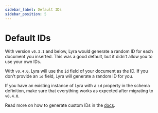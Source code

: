 ```yaml
---
sidebar_label: Default IDs
sidebar_position: 5
---
```


# Default IDs

With version `v0.3.1` and below, Lyra would generate a random ID for each document you inserted. This was a good default, but it didn't allow you to use your own IDs.

With `v0.4.0`, Lyra will use the `id` field of your document as the ID. If you don't provide an `id` field, Lyra will generate a random ID for you.

If you have an existing instance of Lyra with a `id` property in the schema definition, make sure that everything works as expected after migrating to `v0.4.0`.

Read more on how to generate custom IDs in the [docs](/usage/insert-data#custom-document-ids).